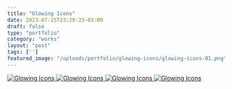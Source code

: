```yaml
---
title: "Glowing Icons"
date: 2023-07-15T23:29:23-03:00
draft: false
type: "portfolio"
category: "works"
layout: "post"
tags: ['']
featured_image: "/uploads/portfolio/glowing-icons/glowing-icons-01.png"
---
```


<a href="/uploads/portfolio/glowing-icons/glowing-icons-01.png" data-fancybox>
    <img src="/uploads/portfolio/glowing-icons/glowing-icons-01.png" alt="Glowing Icons">
</a>

<a href="/uploads/portfolio/glowing-icons/glowing-icons-02.png" data-fancybox>
    <img src="/uploads/portfolio/glowing-icons/glowing-icons-02.png" alt="Glowing Icons">
</a>

<a href="/uploads/portfolio/glowing-icons/glowing-icons-03.png" data-fancybox>
    <img src="/uploads/portfolio/glowing-icons/glowing-icons-03.png" alt="Glowing Icons">
</a>

<a href="/uploads/portfolio/glowing-icons/glowing-icons-04.png" data-fancybox>
    <img src="/uploads/portfolio/glowing-icons/glowing-icons-04.png" alt="Glowing Icons">
</a>